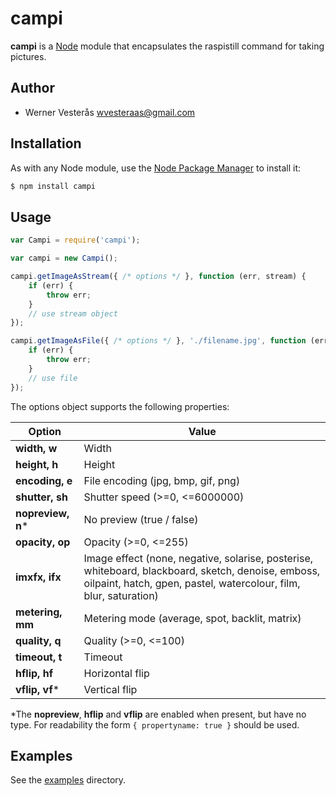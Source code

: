 campi
=====

**campi** is a [Node](http://nodejs.org/) module that encapsulates the raspistill command for taking pictures.

## Author
  - Werner Vesterås <wvesteraas@gmail.com>

## Installation
As with any Node module, use the [Node Package Manager](https://www.npmjs.com/) to install it:

```bash
$ npm install campi
```

## Usage

```javascript
var Campi = require('campi');

var campi = new Campi();

campi.getImageAsStream({ /* options */ }, function (err, stream) {
    if (err) {
        throw err;
    }
    // use stream object
});

campi.getImageAsFile({ /* options */ }, './filename.jpg', function (err) {
    if (err) {
        throw err;
    }
    // use file
});
```

The options object supports the following properties:

Option | Value
--- | ---
**width, w** | Width
**height, h** | Height
**encoding, e** | File encoding (jpg, bmp, gif, png)
**shutter, sh** | Shutter speed (>=0, <=6000000)
**nopreview, n*** | No preview (true / false)
**opacity, op** | Opacity (>=0, <=255)
**imxfx, ifx** | Image effect (none, negative, solarise, posterise, whiteboard, blackboard, sketch, denoise, emboss, oilpaint, hatch, gpen, pastel, watercolour, film, blur, saturation)
**metering, mm** | Metering mode (average, spot, backlit, matrix)
**quality, q** | Quality (>=0, <=100)
**timeout, t** | Timeout
**hflip, hf** | Horizontal flip
**vflip, vf*** | Vertical flip

\*The **nopreview**, **hflip** and **vflip** are enabled when present, but have no type. For readability the form `{ propertyname: true }` should be used.

## Examples

See the [examples](https://github.com/vesteraas/campi/tree/master/examples) directory.
